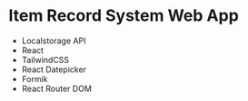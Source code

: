 # Item Record System Web App

- Localstorage API
- React
- TailwindCSS
- React Datepicker
- Formik
- React Router DOM
